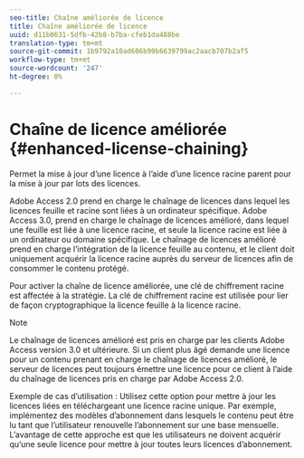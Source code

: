 ```yaml
---
seo-title: Chaîne améliorée de licence
title: Chaîne améliorée de licence
uuid: d11b0631-5dfb-42b8-b7ba-cfeb1da488be
translation-type: tm+mt
source-git-commit: 1b9792a10ad606b99b6639799ac2aacb707b2af5
workflow-type: tm+mt
source-wordcount: '247'
ht-degree: 0%

---
```



# Chaîne de licence améliorée {#enhanced-license-chaining}

Permet la mise à jour d’une licence à l’aide d’une licence racine parent pour la mise à jour par lots des licences.

Adobe Access 2.0 prend en charge le chaînage de licences dans lequel les licences feuille et racine sont liées à un ordinateur spécifique. Adobe Access 3.0, prend en charge le chaînage de licences amélioré, dans lequel une feuille est liée à une licence racine, et seule la licence racine est liée à un ordinateur ou domaine spécifique. Le chaînage de licences amélioré prend en charge l’intégration de la licence feuille au contenu, et le client doit uniquement acquérir la licence racine auprès du serveur de licences afin de consommer le contenu protégé.

Pour activer la chaîne de licence améliorée, une clé de chiffrement racine est affectée à la stratégie. La clé de chiffrement racine est utilisée pour lier de façon cryptographique la licence feuille à la licence racine.

>[!NOTE]
>
>Le chaînage de licences amélioré est pris en charge par les clients Adobe Access version 3.0 et ultérieure. Si un client plus âgé demande une licence pour un contenu prenant en charge le chaînage de licences amélioré, le serveur de licences peut toujours émettre une licence pour ce client à l’aide du chaînage de licences pris en charge par Adobe Access 2.0.

Exemple de cas d’utilisation : Utilisez cette option pour mettre à jour les licences liées en téléchargeant une licence racine unique. Par exemple, implémentez des modèles d’abonnement dans lesquels le contenu peut être lu tant que l’utilisateur renouvelle l’abonnement sur une base mensuelle. L’avantage de cette approche est que les utilisateurs ne doivent acquérir qu’une seule licence pour mettre à jour toutes leurs licences d’abonnement.
